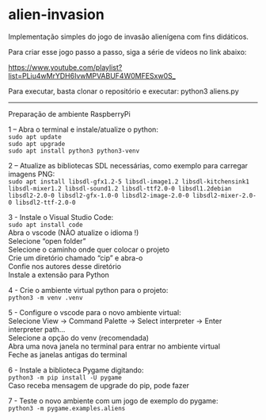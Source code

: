 # alien-invasion
Implementação simples do jogo de invasão alienígena com fins didáticos.

Para criar esse jogo passo a passo, siga a série de vídeos no link abaixo:

<https://www.youtube.com/playlist?list=PLiu4wMrYDH6IvwMPVABUF4W0MFESxw0S_>

Para executar, basta clonar o repositório e executar:
python3 aliens.py

*****

Preparação de ambiente RaspberryPi

1 – Abra o terminal e instale/atualize o python:  
`sudo apt update`  
`sudo apt upgrade`  
`sudo apt install python3 python3-venv`  

2 – Atualize as bibliotecas SDL necessárias, como exemplo para carregar imagens PNG:  
`sudo apt install libsdl-gfx1.2-5 libsdl-image1.2 libsdl-kitchensink1 libsdl-mixer1.2 libsdl-sound1.2 libsdl-ttf2.0-0 libsdl1.2debian libsdl2-2.0-0 libsdl2-gfx-1.0-0 libsdl2-image-2.0-0 libsdl2-mixer-2.0-0 libsdl2-ttf-2.0-0`  

3 - Instale o Visual Studio Code:  
`sudo apt install code`  
Abra o vscode (NÃO atualize o idioma !)  
Selecione “open folder”  
Selecione o caminho onde quer colocar o projeto  
Crie um diretório chamado “cip” e abra-o  
Confie nos autores desse diretório  
Instale a extensão para Python  

4 - Crie o ambiente virtual python para o projeto:  
`python3 -m venv .venv`  

5 - Configure o vscode para o novo ambiente virtual:  
Selecione View -> Command Palette -> Select interpreter -> Enter interpreter path…  
Selecione a opção do venv (recomendada)  
Abra uma nova janela no terminal para entrar no ambiente virtual  
Feche as janelas antigas do terminal  

6 - Instale a biblioteca Pygame digitando:  
`python3 -m pip install -U pygame`  
Caso receba mensagem de upgrade do pip, pode fazer  

7 - Teste o novo ambiente com um jogo de exemplo do pygame:  
`python3 -m pygame.examples.aliens`  
